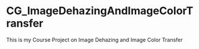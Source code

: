 # CG_ImageDehazingAndImageColorTransfer
This is my Course Project on Image Dehazing and Image Color Transfer 
